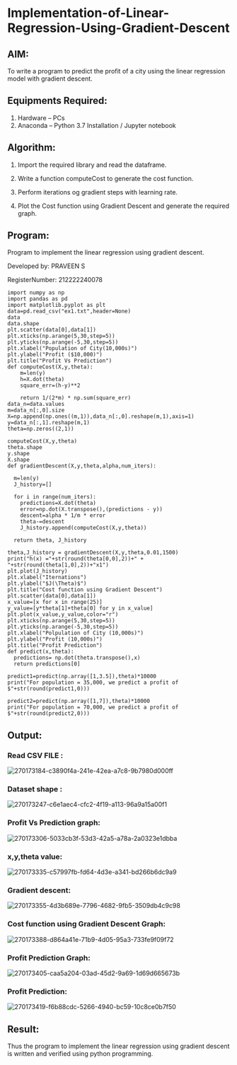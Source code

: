 # Implementation-of-Linear-Regression-Using-Gradient-Descent

## AIM:
To write a program to predict the profit of a city using the linear regression model with gradient descent.

## Equipments Required:
1. Hardware – PCs
2. Anaconda – Python 3.7 Installation / Jupyter notebook

## Algorithm:

  1. Import the required library and read the dataframe.

  2. Write a function computeCost to generate the cost function.

  3. Perform iterations og gradient steps with learning rate.

  4. Plot the Cost function using Gradient Descent and generate the required graph.

 

## Program:

Program to implement the linear regression using gradient descent.

Developed by: PRAVEEN S

RegisterNumber: 212222240078
```
import numpy as np
import pandas as pd
import matplotlib.pyplot as plt
data=pd.read_csv("ex1.txt",header=None)
data
data.shape
plt.scatter(data[0],data[1])
plt.xticks(np.arange(5,30,step=5))
plt.yticks(np.arange(-5,30,step=5))
plt.xlabel("Population of City(10,000s)")
plt.ylabel("Profit ($10,000)")
plt.title("Profit Vs Prediction")
def computeCost(X,y,theta):
    m=len(y)
    h=X.dot(theta)
    square_err=(h-y)**2

    return 1/(2*m) * np.sum(square_err)
data_n=data.values
m=data_n[:,0].size
X=np.append(np.ones((m,1)),data_n[:,0].reshape(m,1),axis=1)
y=data_n[:,1].reshape(m,1)
theta=np.zeros((2,1))

computeCost(X,y,theta)
theta.shape
y.shape
X.shape
def gradientDescent(X,y,theta,alpha,num_iters):
  
  m=len(y)
  J_history=[]

  for i in range(num_iters):
    predictions=X.dot(theta)
    error=np.dot(X.transpose(),(predictions - y))
    descent=alpha * 1/m * error
    theta-=descent
    J_history.append(computeCost(X,y,theta))

  return theta, J_history
  
theta,J_history = gradientDescent(X,y,theta,0.01,1500)
print("h(x) ="+str(round(theta[0,0],2))+" + "+str(round(theta[1,0],2))+"x1")
plt.plot(J_history)
plt.xlabel("Iternations")
plt.ylabel("$J(\Theta)$")
plt.title("Cost function using Gradient Descent")
plt.scatter(data[0],data[1])
x_value=[x for x in range(25)]
y_value=[y*theta[1]+theta[0] for y in x_value]
plt.plot(x_value,y_value,color="r")
plt.xticks(np.arange(5,30,step=5))
plt.yticks(np.arange(-5,30,step=5))
plt.xlabel("Polpulation of City (10,000s)")
plt.ylabel("Profit (10,000s)")
plt.title("Profit Prediction")
def predict(x,theta):
  predictions= np.dot(theta.transpose(),x)
  return predictions[0]
  
predict1=predict(np.array([1,3.5]),theta)*10000
print("For population = 35,000, we predict a profit of $"+str(round(predict1,0)))

predict2=predict(np.array([1,7]),theta)*10000
print("For population = 70,000, we predict a profit of $"+str(round(predict2,0)))
```
## Output:

### Read CSV FILE :

![270173184-c3890f4a-241e-42ea-a7c8-9b7980d000ff](https://github.com/PriyankaAnnadurai/Implementation-of-Linear-Regression-Using-Gradient-Descent/assets/118351569/83ae155e-6d6d-41f2-8675-db2869e10897)



### Dataset shape :

![270173247-c6e1aec4-cfc2-4f19-a113-96a9a15a00f1](https://github.com/PriyankaAnnadurai/Implementation-of-Linear-Regression-Using-Gradient-Descent/assets/118351569/fc57ce2c-5ecb-436f-bce7-e112c2fb50dc)



### Profit Vs Prediction graph:

![270173306-5033cb3f-53d3-42a5-a78a-2a0323e1dbba](https://github.com/PriyankaAnnadurai/Implementation-of-Linear-Regression-Using-Gradient-Descent/assets/118351569/43acb6fa-2e0a-424f-a783-801eadb7432f)


### x,y,theta value:


![270173335-c57997fb-fd64-4d3e-a341-bd266b6dc9a9](https://github.com/PriyankaAnnadurai/Implementation-of-Linear-Regression-Using-Gradient-Descent/assets/118351569/e84a8833-ace3-4e57-b85d-a4353ba3e94a)


### Gradient descent:

![270173355-4d3b689e-7796-4682-9fb5-3509db4c9c98](https://github.com/PriyankaAnnadurai/Implementation-of-Linear-Regression-Using-Gradient-Descent/assets/118351569/eec1fdfe-4f4a-4cea-9045-d7cf4b69fe1e)


### Cost function using Gradient Descent Graph:

![270173388-d864a41e-71b9-4d05-95a3-733fe9f09f72](https://github.com/PriyankaAnnadurai/Implementation-of-Linear-Regression-Using-Gradient-Descent/assets/118351569/c56b85e9-7611-4a38-9887-951b6f7147a5)




### Profit Prediction Graph:

![270173405-caa5a204-03ad-45d2-9a69-1d69d665673b](https://github.com/PriyankaAnnadurai/Implementation-of-Linear-Regression-Using-Gradient-Descent/assets/118351569/00b307cb-bd16-4f04-a419-01e8a5e4ba1c)



### Profit Prediction:

![270173419-f6b88cdc-5266-4940-bc59-10c8ce0b7f50](https://github.com/PriyankaAnnadurai/Implementation-of-Linear-Regression-Using-Gradient-Descent/assets/118351569/158d456b-bc07-4501-96d5-92256e99aa4e)



## Result:
Thus the program to implement the linear regression using gradient descent is written and verified using python programming.

